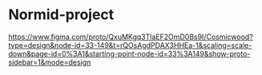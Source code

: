 # Normid-project

https://www.figma.com/proto/QxuMKgq3TlaEF2OmD0Bs9I/Cosmicwood?type=design&node-id=33-149&t=rQOsAgdPDAX3HHEa-1&scaling=scale-down&page-id=0%3A1&starting-point-node-id=33%3A149&show-proto-sidebar=1&mode=design
